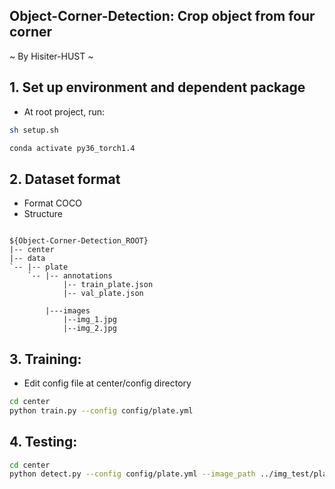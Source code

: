 ## Object-Corner-Detection: Crop object from four corner
~ By Hisiter-HUST ~

## 1. Set up environment and dependent package 
- At root project, run:  
```bash
sh setup.sh

conda activate py36_torch1.4
```

## 2. Dataset format 
- Format COCO
- Structure
```text

${Object-Corner-Detection_ROOT}
|-- center
|-- data
`-- |-- plate
    `-- |-- annotations
            |-- train_plate.json
            |-- val_plate.json

        |---images
            |--img_1.jpg
            |--img_2.jpg
```
## 3. Training:
- Edit config file at center/config directory 
```bash
cd center 
python train.py --config config/plate.yml 
```

## 4. Testing:
```bash
cd center
python detect.py --config config/plate.yml --image_path ../img_test/plate.jpg 
```


